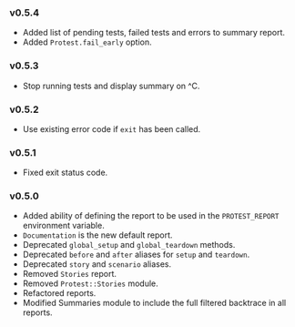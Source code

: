 ### v0.5.4

* Added list of pending tests, failed tests and errors to summary report.
* Added `Protest.fail_early` option.

### v0.5.3

* Stop running tests and display summary on ^C.

### v0.5.2

* Use existing error code if `exit` has been called.

### v0.5.1

* Fixed exit status code.

### v0.5.0

* Added ability of defining the report to be used in the `PROTEST_REPORT`
  environment variable.
* `Documentation` is the new default report.
* Deprecated `global_setup` and `global_teardown` methods.
* Deprecated `before` and `after` aliases for `setup` and `teardown`.
* Deprecated `story` and `scenario` aliases.
* Removed `Stories` report.
* Removed `Protest::Stories` module.
* Refactored reports.
* Modified Summaries module to include the full filtered backtrace in all reports.
